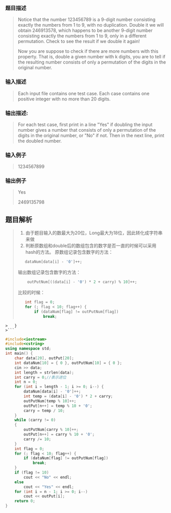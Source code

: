 ### 题目描述

> Notice that the number 123456789 is a 9-digit number consisting exactly the numbers from 1 to 9, with no duplication. Double it we will obtain 246913578, which happens to be another 9-digit number consisting exactly the numbers from 1 to 9, only in a different permutation. Check to see the result if we double it again!
> 
> Now you are suppose to check if there are more numbers with this property. That is, double a given number with k digits, you are to tell if the resulting number consists of only a permutation of the digits in the original number.

### 输入描述

> Each input file contains one test case. Each case contains one positive integer with no more than 20 digits.

### 输出描述:
> For each test case, first print in a line "Yes" if doubling the input number gives a number that consists of only a permutation of the digits in the original number, or "No" if not. Then in the next line, print the doubled number.

### 输入例子
> 1234567899

### 输出例子
> Yes
> 
> 2469135798



## 题目解析
>1. 由于题目输入的数最大为20位，Long最大为18位，因此转化成字符串来做
>2. 判断原数组和double后的数组包含的数字是否一直的时候可以采用hash的方法。  原数组记录包含数字的方法：
 >   ```C++
  >      dataNum[data[i] - '0']++;
  >  ```
  >  输出数组记录包含数字的方法：
  >  ```C++
  >      outPutNum[((data[i] - '0') * 2 + carry) % 10]++;
  >  ```
  >  比较的时候：
  >  ```C++
   >     int flag = 0;
   >     for (; flag < 10; flag++) {
   >         if (dataNum[flag] != outPutNum[flag])
   >             break;
	>	}
    >```

```C++
#include<iostream>
#include<cstring>
using namespace std;
int main() {
	char data[20], outPut[20];
	int dataNum[10] = { 0 }, outPutNum[10] = { 0 };
	cin >> data;
	int length = strlen(data);
	int carry = 0;//表示进位
	int n = 0;
	for (int i = length - 1; i >= 0; i--) {
		dataNum[data[i] - '0']++;
		int temp = (data[i] - '0') * 2 + carry;
		outPutNum[temp % 10]++;
		outPut[n++] = temp % 10 + '0';
		carry = temp / 10;
	}
	while (carry != 0)
	{
		outPutNum[carry % 10]++;
		outPut[n++] = carry % 10 + '0';
		carry /= 10;
	}
	int flag = 0;
	for (; flag < 10; flag++) {
		if (dataNum[flag] != outPutNum[flag])
			break;
	}
	if (flag != 10)
		cout << "No" << endl;
	else
		cout << "Yes" << endl;
	for (int i = n - 1; i >= 0; i--)
		cout << outPut[i];
	return 0;
}
```